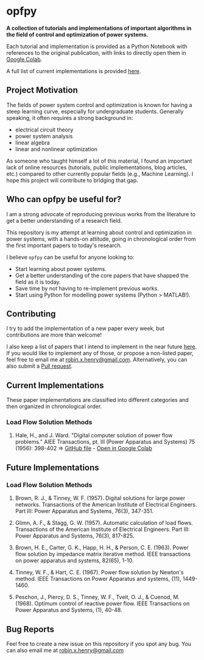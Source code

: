 # opfpy

**A collection of tutorials and implementations of important algorithms in the field of control and optimization of power systems.**

Each tutorial and implementation is provided as a Python Notebook with references to the original publication, with links to directly open them in [Google Colab](https://colab.research.google.com/notebooks/intro.ipynb). 

A full list of current implementations is provided [here](#current-implementations).

## Project Motivation
The fields of power system control and optimization is known for having a steep learning curve, especially for undergraduate students. Generally speaking, it often requires a strong background in:
 * electrical circuit theory
 * power system analysis
 * linear algebra
 * linear and nonlinear optimization

As someone who taught himself a lot of this material, I found an important lack of online resources (tutorials, public implementations, blog articles, etc.) compared to other currently popular fields (e.g., Machine Learning). I hope this project will contribute to bridging that gap.

## Who can opfpy be useful for?
I am a strong advocate of reproducing previous works from the literature to get a better understanding of a research field.

This repository is my attempt at learning about control and optimization in power systems, with a hands-on attitude, going in chronological order from the first important papers to today's research.

I believe ``opfpy`` can be useful for anyone looking to:
 * Start learning about power systems.
 * Get a better understanding of the core papers that have shapped the field as it is today.
 * Save time by not having to re-implement previous works.
 * Start using Python for modelling power systems (Python > MATLAB!).

## Contributing
I try to add the implementation of a new paper every week, but contributions are more than welcome! 

I also keep a list of papers that I intend to implement in the near future [here](#future-implementations). If you would like to implement any of those, or propose a non-listed paper, feel free to email me at robin.x.henry@gmail.com. Alternatively, you can also submit a [Pull request](https://docs.github.com/en/github/collaborating-with-issues-and-pull-requests/about-pull-requests).

## Current Implementations
These paper implementations are classified into different categories and then organized in chronological order.

### Load Flow Solution Methods
1. Hale, H., and J. Ward. "Digital computer solution of power flow problems." AIEE Transactions, pt. III (Power Apparatus and Systems) 75 (1956): 398-402 => [GitHub file](notebooks/Ward%20(1956)%20-%20Digital%20Computer%20Solution%20of%20Power-Flow%20Problems.ipynb) - [Open in Google Colab](https://colab.research.google.com/github/robinhenry/opfpy/blob/master/notebooks/Ward%20(1956)%20-%20Digital%20Computer%20Solution%20of%20Power-Flow%20Problems.ipynb)

## Future Implementations

### Load Flow Solution Methods
1. Brown, R. J., & Tinney, W. F. (1957). Digital solutions for large power networks. Transactions of the American Institute of Electrical Engineers. Part III: Power Apparatus and Systems, 76(3), 347-351.

2. Glimn, A. F., & Stagg, G. W. (1957). Automatic calculation of load flows. Transactions of the American Institute of Electrical Engineers. Part III: Power Apparatus and Systems, 76(3), 817-825.

3. Brown, H. E., Carter, G. K., Happ, H. H., & Person, C. E. (1963). Power flow solution by impedance matrix iterative method. IEEE transactions on power apparatus and systems, 82(65), 1-10.

4. Tinney, W. F., & Hart, C. E. (1967). Power flow solution by Newton's method. IEEE Transactions on Power Apparatus and systems, (11), 1449-1460.

5. Peschon, J., Piercy, D. S., Tinney, W. F., Tveit, O. J., & Cuenod, M. (1968). Optimum control of reactive power flow. IEEE Transactions on Power Apparatus and Systems, (1), 40-48.

## Bug Reports
Feel free to create a new issue on this repository if you spot any bug. You can also email me at robin.x.henry@gmail.com
